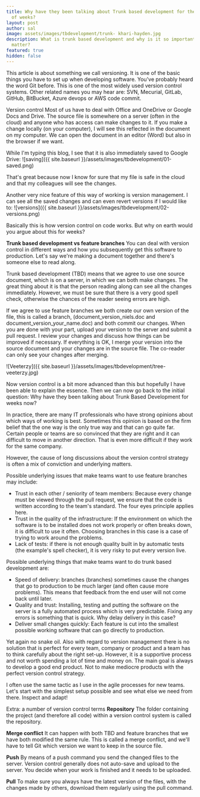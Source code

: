 ```yaml
---
title: Why have they been talking about Trunk based development for the last couple
  of weeks?
layout: post
author: sal
image: assets/images/tbdevelopment/trunk- khari-hayden.jpg
description: What is trunk based development and why is it so important? Does it really
  matter?
featured: true
hidden: false
---
```


This article is about something we call versioning. It is one of the basic things you have to set up when developing software. You've probably heard the word Git before. This is one of the most widely used version control systems. Other related names you may hear are: SVN, Mecurial, GitLab, GitHub, BitBucket, Azure devops or AWS code commit.

Version control
Most of us have to deal with Office and OneDrive or Google Docs and Drive. The source file is somewhere on a server (often in the cloud) and anyone who has access can make changes to it. If you make a change locally (on your computer), I will see this reflected in the document on my computer. We can open the document in an editor (Word) but also in the browser if we want.

While I'm typing this blog, I see that it is also immediately saved to Google Drive:
![saving]({{ site.baseurl }}/assets/images/tbdevelopment/01-saved.png)

That's great because now I know for sure that my file is safe in the cloud and that my colleagues will see the changes. 

Another very nice feature of this way of working is version management. I can see all the saved changes and can even revert versions if I would like to:
![versions]({{ site.baseurl }}/assets/images/tbdevelopment/02-versions.png)

Basically this is how version control on code works. But why on earth would you argue about this for weeks?

**Trunk based development vs feature branches**
You can deal with version control in different ways and how you subsequently get this software to production. Let's say we're making a document together and there's someone else to read along.

Trunk based development (TBD) means that we agree to use one source document, which is on a server, in which we can both make changes. The great thing about it is that the person reading along can see all the changes immediately. However, we must be sure that there is a very good spell check, otherwise the chances of the reader seeing errors are high.

If we agree to use feature branches we both create our own version of the file, this is called a branch, (document_version_niels.doc and document_version_your_name.doc) and both commit our changes. When you are done with your part, upload your version to the server and submit a pull request. I review your changes and discuss how things can be improved if necessary. If everything is OK, I merge your version into the source document and your changes are in the source file. The co-reader can only see your changes after merging.

![Veeterzy]({{ site.baseurl }}/assets/images/tbdevelopment/tree-veeterzy.jpg)

Now version control is a bit more advanced than this but hopefully I have been able to explain the essence. Then we can now go back to the initial question: Why have they been talking about Trunk Based Development for weeks now?

In practice, there are many IT professionals who have strong opinions about which ways of working is best. Sometimes this opinion is based on the firm belief that the one way is the only true way and that can go quite far. Certain people or teams are so convinced that they are right and it can difficult to move in another direction. That is even more difficult if they work for the same company.

However, the cause of long discussions about the version control strategy is often a mix of conviction and underlying matters.

Possible underlying issues that make teams want to use feature branches may include:
* Trust in each other / seniority of team members: Because every change must be viewed through the pull request, we ensure that the code is written according to the team's standard. The four eyes principle applies here.
* Trust in the quality of the infrastructure: If the environment on which the software is to be installed does not work properly or often breaks down, it is difficult to use it often. Choosing branches in this case is a case of trying to work around the problems.
* Lack of tests: if there is not enough quality built in by automatic tests (the example's spell checker), it is very risky to put every version live. 

Possible underlying things that make teams want to do trunk based development are:
* Speed of delivery: branches (branches) sometimes cause the changes that go to production to be much larger (and often cause more problems). This means that feedback from the end user will not come back until later.
* Quality and trust: Installing, testing and putting the software on the server is a fully automated process which is very predictable. Fixing any errors is something that is quick. Why delay delivery in this case?
* Deliver small changes quickly: Each feature is cut into the smallest possible working software that can go directly to production.

Yet again no snake oil.
Also with regard to version management there is no solution that is perfect for every team, company or product and a team has to think carefully about the right set-up. However, it is a supportive process and not worth spending a lot of time and money on. The main goal is always to develop a good end product. Not to make mediocre products with the perfect version control strategy.

I often use the same tactic as I use in the agile processes for new teams. Let's start with the simplest setup possible and see what else we need from there. Inspect and adapt!


Extra: a number of version control terms
**Repository**
The folder containing the project (and therefore all code) within a version control system is called the repository.

**Merge conflict**
It can happen with both TBD and feature branches that we have both modified the same rule. This is called a merge conflict, and we'll have to tell Git which version we want to keep in the source file.

**Push**
By means of a push command you send the changed files to the server. Version control generally does not auto-save and upload to the server. You decide when your work is finished and it needs to be uploaded.

**Pull**
To make sure you always have the latest version of the files, with the changes made by others, download them regularly using the pull command.
